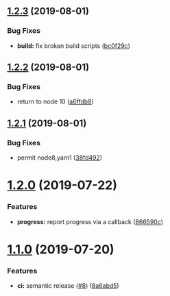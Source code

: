 ## [1.2.3](https://github.com/holvonix-open/paginate-generator/compare/v1.2.2...v1.2.3) (2019-08-01)


### Bug Fixes

* **build:** fix broken build scripts ([bc0f29c](https://github.com/holvonix-open/paginate-generator/commit/bc0f29c))

## [1.2.2](https://github.com/holvonix-open/paginate-generator/compare/v1.2.1...v1.2.2) (2019-08-01)


### Bug Fixes

* return to node 10 ([a6ffdb8](https://github.com/holvonix-open/paginate-generator/commit/a6ffdb8))

## [1.2.1](https://github.com/holvonix-open/paginate-generator/compare/v1.2.0...v1.2.1) (2019-08-01)


### Bug Fixes

* permit node8,yarn1 ([38fd492](https://github.com/holvonix-open/paginate-generator/commit/38fd492))

# [1.2.0](https://github.com/holvonix-open/paginate-generator/compare/v1.1.0...v1.2.0) (2019-07-22)


### Features

* **progress:** report progress via a callback ([866590c](https://github.com/holvonix-open/paginate-generator/commit/866590c))

# [1.1.0](https://github.com/holvonix-open/paginate-generator/compare/v1.0.0...v1.1.0) (2019-07-20)


### Features

* **ci:** semantic release ([#8](https://github.com/holvonix-open/paginate-generator/issues/8)) ([8a6abd5](https://github.com/holvonix-open/paginate-generator/commit/8a6abd5))
